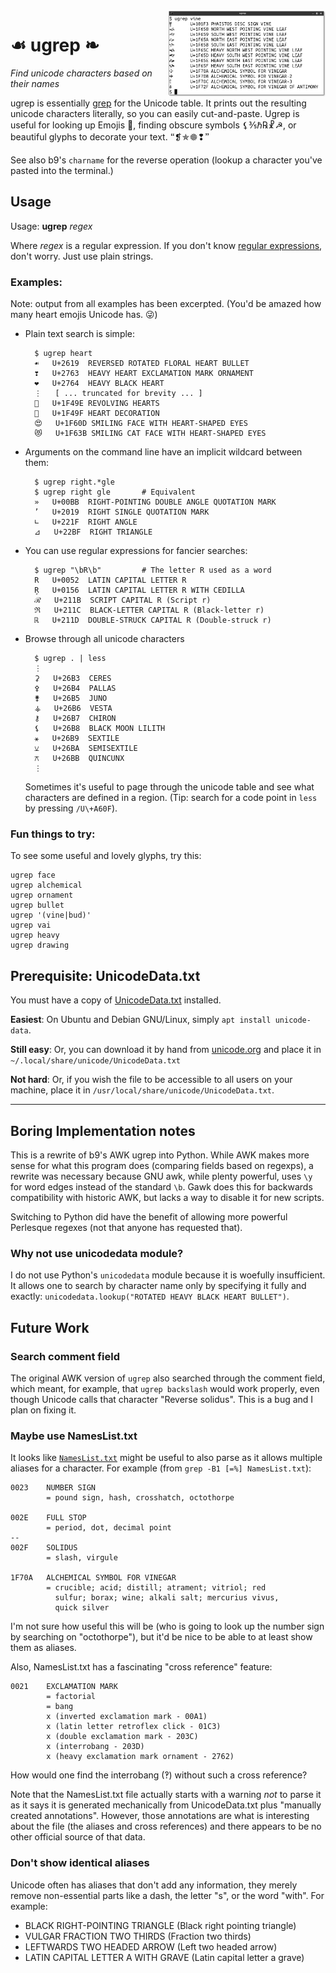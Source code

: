 <a href="https://raw.githubusercontent.com/hackerb9/ugrep/master/README.md.d/screenshot.png">
<img title="ugrep screenshot" alt-text="Example of ugrep vine" align="right" src="README.md.d/screenshot.png" width="50%">
</a>

# ☙ ugrep ❧

_Find unicode characters based on their names_

ugrep is essentially [grep](https://www.gnu.org/software/grep/) for
the Unicode table. It prints out the resulting unicode characters
literally, so you can easily cut-and-paste. Ugrep is useful for
looking up Emojis 😤, finding obscure symbols ⚸⅗ℏ℞☧☭, or beautiful
glyphs to decorate your text. 🙶❡✯🟔❢🙷

See also b9's `charname` for the reverse operation (lookup a
character you've pasted into the terminal.)

## Usage

Usage: **ugrep** _regex_

Where _regex_ is a regular expression. If you don't know [regular
expressions](https://docs.python.org/3/howto/regex.html), don't worry.
Just use plain strings.

### Examples:

Note: output from all examples has been excerpted. (You'd be amazed
how many heart emojis Unicode has. 😜)

* Plain text search is simple:

	    $ ugrep heart
	    ☙	U+2619	REVERSED ROTATED FLORAL HEART BULLET
	    ❣	U+2763	HEAVY HEART EXCLAMATION MARK ORNAMENT
	    ❤	U+2764	HEAVY BLACK HEART
	    ⋮	[ ... truncated for brevity ... ]
	    💞	U+1F49E REVOLVING HEARTS
	    💟	U+1F49F HEART DECORATION
	    😍	U+1F60D SMILING FACE WITH HEART-SHAPED EYES
	    😻	U+1F63B	SMILING CAT FACE WITH HEART-SHAPED EYES

* Arguments on the command line have an implicit wildcard between them:

	    $ ugrep right.*gle
	    $ ugrep right gle       # Equivalent
	    »	U+00BB	RIGHT-POINTING DOUBLE ANGLE QUOTATION MARK
	    ’	U+2019	RIGHT SINGLE QUOTATION MARK
	    ∟	U+221F	RIGHT ANGLE
	    ⊿	U+22BF	RIGHT TRIANGLE

* You can use regular expressions for fancier searches: 

	    $ ugrep "\bR\b"         # The letter R used as a word
	    R	U+0052  LATIN CAPITAL LETTER R
	    Ŗ	U+0156  LATIN CAPITAL LETTER R WITH CEDILLA
	    ℛ	U+211B  SCRIPT CAPITAL R (Script r)
	    ℜ	U+211C  BLACK-LETTER CAPITAL R (Black-letter r)
	    ℝ	U+211D  DOUBLE-STRUCK CAPITAL R (Double-struck r)

* Browse through all unicode characters

	    $ ugrep . | less
	    ⋮
	    ⚳	U+26B3	CERES
	    ⚴	U+26B4	PALLAS
	    ⚵	U+26B5	JUNO
	    ⚶	U+26B6	VESTA
	    ⚷	U+26B7	CHIRON
	    ⚸	U+26B8	BLACK MOON LILITH
	    ⚹	U+26B9	SEXTILE
	    ⚺	U+26BA	SEMISEXTILE
	    ⚻	U+26BB	QUINCUNX
	    ⋮

	Sometimes it's useful to page through the unicode table and
	see what characters are defined in a region. (Tip: search for
	a code point in `less` by pressing `/U\+A60F`).

### Fun things to try:

To see some useful and lovely glyphs, try this:

    ugrep face 
    ugrep alchemical 
    ugrep ornament
    ugrep bullet
    ugrep '(vine|bud)'
    ugrep vai
    ugrep heavy
    ugrep drawing

## Prerequisite: UnicodeData.txt

You must have a copy of
[UnicodeData.txt](https://unicode.org/Public/UNIDATA/UnicodeData.txt)
installed.

**Easiest**: On Ubuntu and Debian GNU/Linux, simply `apt install unicode-data`.

**Still easy**: Or, you can download it by hand from
[unicode.org](https://unicode.org/Public/UNIDATA/UnicodeData.txt)
and place it in `~/.local/share/unicode/UnicodeData.txt`

**Not hard**: Or, if you wish the file to be accessible to all users on
your machine, place it in `/usr/local/share/unicode/UnicodeData.txt`.

- - - - - - - - - - - - - - - - - - - - - - - - - - - - - - - - 

## Boring Implementation notes

This is a rewrite of b9's AWK ugrep into Python. While AWK makes more
sense for what this program does (comparing fields based on regexps),
a rewrite was necessary because GNU awk, while plenty powerful, uses
`\y` for word edges instead of the standard `\b`. Gawk does this for
backwards compatibility with historic AWK, but lacks a way to disable
it for new scripts.

Switching to Python did have the benefit of allowing more powerful
Perlesque regexes (not that anyone has requested that).

### Why not use unicodedata module?

I do not use Python's `unicodedata` module because it is woefully
insufficient. It allows one to search by character name only by
specifying it fully and exactly: `unicodedata.lookup("ROTATED HEAVY
BLACK HEART BULLET")`.

## Future Work

### Search comment field

The original AWK version of `ugrep` also searched through the comment
field, which meant, for example, that `ugrep backslash` would work
properly, even though Unicode calls that character "Reverse solidus".
This is a bug and I plan on fixing it.

### Maybe use NamesList.txt

It looks like
[`NamesList.txt`](https://unicode.org/Public/UNIDATA/NamesList.txt)
might be useful to also parse as it allows multiple aliases for a
character. For example (from `grep -B1 [=%] NamesList.txt`):

    0023    NUMBER SIGN
            = pound sign, hash, crosshatch, octothorpe

    002E    FULL STOP
            = period, dot, decimal point
    --
    002F    SOLIDUS
            = slash, virgule

    1F70A   ALCHEMICAL SYMBOL FOR VINEGAR
            = crucible; acid; distill; atrament; vitriol; red
              sulfur; borax; wine; alkali salt; mercurius vivus,
              quick silver

I'm not sure how useful this will be (who is going to look up the
number sign by searching on "octothorpe"), but it'd be nice to be able
to at least show them as aliases.

Also, NamesList.txt has a fascinating "cross reference" feature:

    0021    EXCLAMATION MARK
            = factorial
            = bang
            x (inverted exclamation mark - 00A1)
            x (latin letter retroflex click - 01C3)
            x (double exclamation mark - 203C)
            x (interrobang - 203D)
            x (heavy exclamation mark ornament - 2762)

How would one find the interrobang (‽) without such a cross reference?

Note that the NamesList.txt file actually starts with a warning *not*
to parse it as it says it is generated mechanically from
UnicodeData.txt plus "manually created annotations". However, those
annotations are what is interesting about the file (the aliases and
cross references) and there appears to be no other official source of
that data.

### Don't show identical aliases

Unicode often has aliases that don't add any information, they merely
remove non-essential parts like a dash, the letter "s", or the word
"with". For example:

* BLACK RIGHT-POINTING TRIANGLE (Black right pointing triangle)
* VULGAR FRACTION TWO THIRDS (Fraction two thirds)
* LEFTWARDS TWO HEADED ARROW (Left two headed arrow)
* LATIN CAPITAL LETTER A WITH GRAVE (Latin capital letter a grave)

